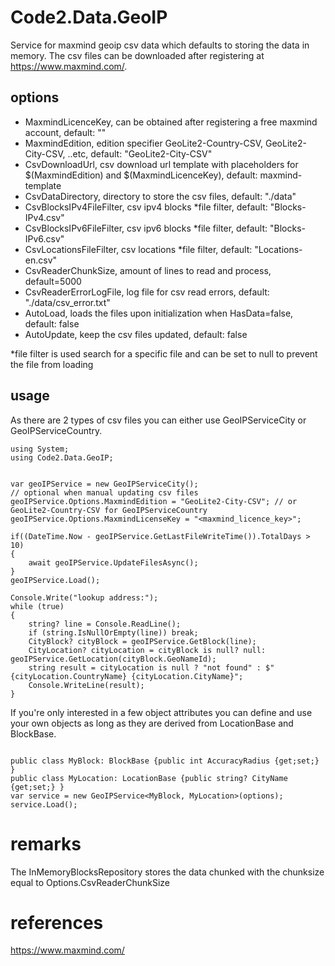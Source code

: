 # Code2.Data.GeoIP
Service for maxmind geoip csv data which defaults to storing the data in memory. 
The csv files can be downloaded after registering at https://www.maxmind.com/.

## options
- MaxmindLicenceKey, can be obtained after registering a free maxmind account, default: ""
- MaxmindEdition, edition specifier GeoLite2-Country-CSV, GeoLite2-City-CSV, ..etc, default: "GeoLite2-City-CSV"
- CsvDownloadUrl, csv download url template with placeholders for \$(MaxmindEdition) and \$(MaxmindLicenceKey), default: maxmind-template
- CsvDataDirectory, directory to store the csv files, default: "./data"
- CsvBlocksIPv4FileFilter, csv ipv4 blocks *file filter, default: "Blocks-IPv4.csv"
- CsvBlocksIPv6FileFilter, csv ipv6 blocks *file filter, default: "Blocks-IPv6.csv"
- CsvLocationsFileFilter, csv locations *file filter, default: "Locations-en.csv"
- CsvReaderChunkSize, amount of lines to read and process, default=5000
- CsvReaderErrorLogFile, log file for csv read errors, default: "./data/csv_error.txt"
- AutoLoad, loads the files upon initialization when HasData=false, default: false
- AutoUpdate, keep the csv files updated, default: false

*file filter is used search for a specific file and can be set to null to prevent the file from loading

## usage
As there are 2 types of csv files you can either use GeoIPServiceCity or GeoIPServiceCountry. 

```
using System;
using Code2.Data.GeoIP;


var geoIPService = new GeoIPServiceCity();
// optional when manual updating csv files
geoIPService.Options.MaxmindEdition = "GeoLite2-City-CSV"; // or GeoLite2-Country-CSV for GeoIPServiceCountry
geoIPService.Options.MaxmindLicenseKey = "<maxmind_licence_key>";

if((DateTime.Now - geoIPService.GetLastFileWriteTime()).TotalDays > 10)
{
	await geoIPService.UpdateFilesAsync();
}
geoIPService.Load();

Console.Write("lookup address:");
while (true)
{
	string? line = Console.ReadLine();
	if (string.IsNullOrEmpty(line)) break;
	CityBlock? cityBlock = geoIPService.GetBlock(line);
	CityLocation? cityLocation = cityBlock is null? null: geoIPService.GetLocation(cityBlock.GeoNameId);
	string result = cityLocation is null ? "not found" : $"{cityLocation.CountryName} {cityLocation.CityName}";
	Console.WriteLine(result);
}
```

If you're only interested in a few object attributes you can define and use your own objects as long as they are derived from LocationBase and BlockBase.
```

public class MyBlock: BlockBase {public int AccuracyRadius {get;set;} }
public class MyLocation: LocationBase {public string? CityName {get;set;} }
var service = new GeoIPService<MyBlock, MyLocation>(options);
service.Load();
```

# remarks
The InMemoryBlocksRepository stores the data chunked with the chunksize equal to Options.CsvReaderChunkSize

# references
https://www.maxmind.com/